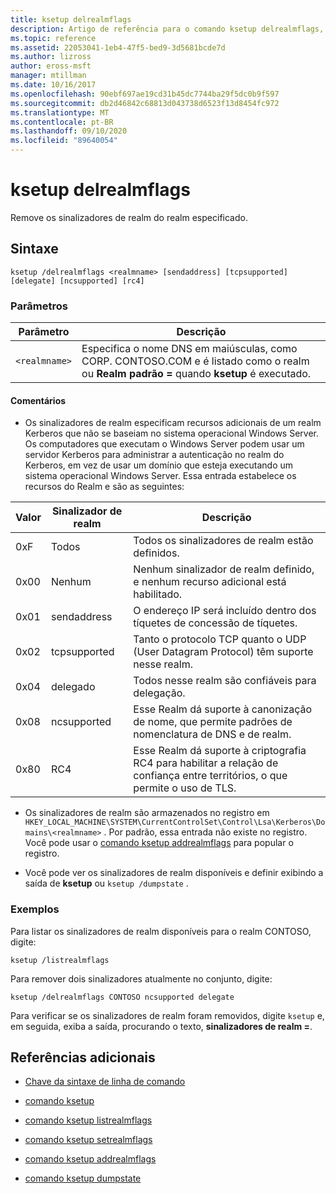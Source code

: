 ```yaml
---
title: ksetup delrealmflags
description: Artigo de referência para o comando ksetup delrealmflags, que remove os sinalizadores de realm do realm especificado.
ms.topic: reference
ms.assetid: 22053041-1eb4-47f5-bed9-3d5681bcde7d
ms.author: lizross
author: eross-msft
manager: mtillman
ms.date: 10/16/2017
ms.openlocfilehash: 90ebf697ae19cd31b45dc7744ba29f5dc0b9f597
ms.sourcegitcommit: db2d46842c68813d043738d6523f13d8454fc972
ms.translationtype: MT
ms.contentlocale: pt-BR
ms.lasthandoff: 09/10/2020
ms.locfileid: "89640054"
---
```

# <a name="ksetup-delrealmflags"></a>ksetup delrealmflags

Remove os sinalizadores de realm do realm especificado.

## <a name="syntax"></a>Sintaxe

```
ksetup /delrealmflags <realmname> [sendaddress] [tcpsupported] [delegate] [ncsupported] [rc4]
```

### <a name="parameters"></a>Parâmetros

| Parâmetro | Descrição |
| --------- | ----------- |
| `<realmname>` | Especifica o nome DNS em maiúsculas, como CORP. CONTOSO.COM e é listado como o realm ou **Realm padrão =** quando **ksetup** é executado. |

#### <a name="remarks"></a>Comentários

- Os sinalizadores de realm especificam recursos adicionais de um realm Kerberos que não se baseiam no sistema operacional Windows Server. Os computadores que executam o Windows Server podem usar um servidor Kerberos para administrar a autenticação no realm do Kerberos, em vez de usar um domínio que esteja executando um sistema operacional Windows Server. Essa entrada estabelece os recursos do Realm e são as seguintes:

| Valor | Sinalizador de realm | Descrição |
| ----- | ---------- | ----------- |
| 0xF | Todos | Todos os sinalizadores de realm estão definidos. |
| 0x00 | Nenhum | Nenhum sinalizador de realm definido, e nenhum recurso adicional está habilitado. |
| 0x01 | sendaddress | O endereço IP será incluído dentro dos tíquetes de concessão de tíquetes. |
| 0x02 | tcpsupported | Tanto o protocolo TCP quanto o UDP (User Datagram Protocol) têm suporte nesse realm. |
| 0x04 | delegado | Todos nesse realm são confiáveis para delegação. |
| 0x08 | ncsupported | Esse Realm dá suporte à canonização de nome, que permite padrões de nomenclatura de DNS e de realm. |
| 0x80 | RC4 | Esse Realm dá suporte à criptografia RC4 para habilitar a relação de confiança entre territórios, o que permite o uso de TLS. |

- Os sinalizadores de realm são armazenados no registro em `HKEY_LOCAL_MACHINE\SYSTEM\CurrentControlSet\Control\Lsa\Kerberos\Domains\<realmname>` . Por padrão, essa entrada não existe no registro. Você pode usar o [comando ksetup addrealmflags](ksetup-addrealmflags.md) para popular o registro.

- Você pode ver os sinalizadores de realm disponíveis e definir exibindo a saída de **ksetup** ou `ksetup /dumpstate` .

### <a name="examples"></a>Exemplos

Para listar os sinalizadores de realm disponíveis para o realm CONTOSO, digite:

```
ksetup /listrealmflags
```

Para remover dois sinalizadores atualmente no conjunto, digite:

```
ksetup /delrealmflags CONTOSO ncsupported delegate
```

Para verificar se os sinalizadores de realm foram removidos, digite `ksetup` e, em seguida, exiba a saída, procurando o texto, **sinalizadores de realm =**.

## <a name="additional-references"></a>Referências adicionais

- [Chave da sintaxe de linha de comando](command-line-syntax-key.md)

- [comando ksetup](ksetup.md)

- [comando ksetup listrealmflags](ksetup-listrealmflags.md)

- [comando ksetup setrealmflags](ksetup-setrealmflags.md)

- [comando ksetup addrealmflags](ksetup-addrealmflags.md)

- [comando ksetup dumpstate](ksetup-dumpstate.md)
